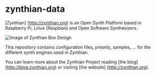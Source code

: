 # zynthian-data

[Zynthian] (http://zynthian.org) is an Open Synth Platform based in Raspberry Pi, Linux (Raspbian) and Open Software Synthesizers.

![Image of Zynthian Box Design](http://zynthian.org/img/github/zynthian-case-render-01.jpg)

This repository contains configuration files, presets, samples, ... for the different synth engines used in Zynthian.

You can learn more about the Zynthian Project reading [the blog] (http://blog.zynthian.org) or visiting [the website] (http://zynthian.org).
